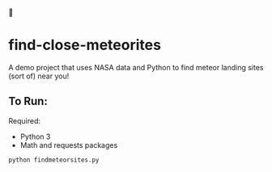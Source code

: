 :stars: 
# find-close-meteorites
A demo project that uses NASA data and Python to find meteor landing sites (sort of) near you! 

## To Run: 
Required: 
- Python 3 
- Math and requests packages 

`python findmeteorsites.py`
